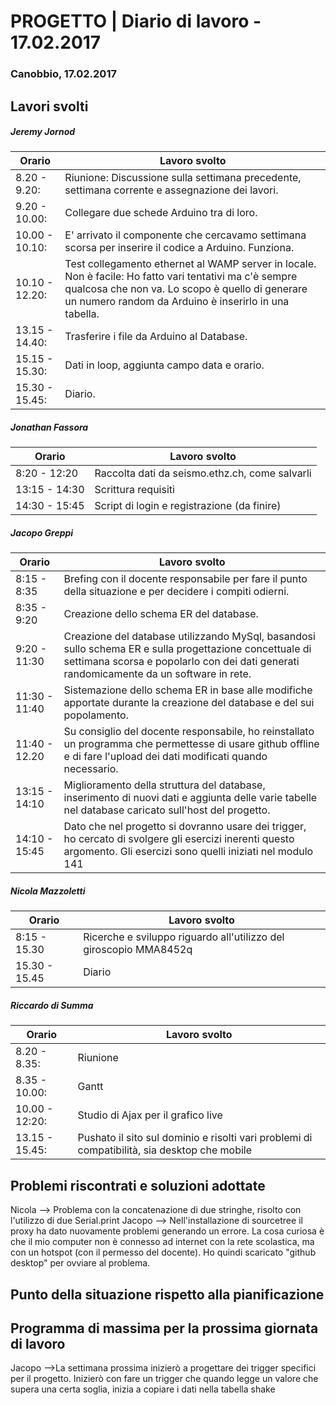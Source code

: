

# PROGETTO | Diario di lavoro - 17.02.2017

### Canobbio, 17.02.2017

## Lavori svolti
##### Jeremy Jornod

|Orario        |Lavoro svolto                 |
|--------------|------------------------------|
|8.20 - 9.20: |Riunione: Discussione sulla settimana precedente, settimana corrente e assegnazione dei lavori.|
|9.20 - 10.00: |Collegare due schede Arduino tra di loro.|
|10.00 - 10.10: |E' arrivato il componente che cercavamo settimana scorsa per inserire il codice a Arduino. Funziona.|
|10.10 - 12.20: |Test collegamento ethernet al WAMP server in locale. Non è facile: Ho fatto vari tentativi ma c'è sempre qualcosa che non va. Lo scopo è quello di generare un numero random da Arduino è inserirlo in una tabella.|
|13.15 - 14.40: |Trasferire i file da Arduino al Database.|
|15.15 - 15.30: |Dati in loop, aggiunta campo data e orario.|
|15.30 - 15.45: |Diario.|
##### Jonathan Fassora
|Orario        |Lavoro svolto                 |
|--------------|------------------------------|
|8:20 - 12:20   |Raccolta dati da seismo.ethz.ch, come salvarli |
|13:15 - 14:30 | Scrittura requisiti |
|14:30 - 15:45 |Script di login e registrazione (da finire) |

##### Jacopo Greppi
|Orario        |Lavoro svolto|
|--------------|------------------------------------------------------------------------------------------------------------------------------------------------------|
|8:15 - 8:35   |Brefing con il docente responsabile per fare il punto della situazione e per decidere i compiti odierni.|
|8:35 - 9:20   |Creazione dello schema ER del database.|
|9:20 - 11:30  |Creazione del database utilizzando MySql, basandosi sullo schema ER e sulla progettazione concettuale di settimana scorsa e popolarlo con dei dati generati randomicamente da un software in rete.|
|11:30 - 11:40 |Sistemazione dello schema ER in base alle modifiche apportate durante la creazione del database e del sui popolamento.|
|11:40 - 12.20 |Su consiglio del docente responsabile, ho reinstallato un programma che permettesse di usare github offline e di fare l'upload dei dati modificati quando necessario.|
|13:15 - 14:10 |Miglioramento della struttura del database, inserimento di nuovi dati e aggiunta delle varie tabelle nel database caricato sull'host del progetto.|
|14:10 - 15:45 |Dato che nel progetto si dovranno usare dei trigger, ho cercato di svolgere gli esercizi inerenti questo argomento. Gli esercizi sono quelli iniziati nel modulo 141|

##### Nicola Mazzoletti
|Orario        |Lavoro svolto                 |
|--------------|------------------------------|
|8:15 - 15.30 | Ricerche e sviluppo riguardo all'utilizzo del giroscopio MMA8452q
|15.30 - 15.45| Diario       

##### Riccardo di Summa
|Orario        |Lavoro svolto                 |
|--------------|------------------------------|
|8.20 - 8.35:|Riunione|
|8.35 - 10.00:|Gantt|
|10.00 - 12:20:|Studio di Ajax per il grafico live|
|13.15 - 15.45:|Pushato il sito sul dominio e risolti vari problemi di compatibilità, sia desktop che mobile|


##  Problemi riscontrati e soluzioni adottate
Nicola --> Problema con la concatenazione di due stringhe, risolto con l'utilizzo di due Serial.print
Jacopo --> Nell'installazione di sourcetree il proxy ha dato nuovamente problemi generando un errore. La cosa curiosa è che il mio computer non è connesso ad internet con la rete scolastica, ma con un hotspot (con il permesso del docente). Ho quindi scaricato "github desktop" per ovviare al problema. 

##  Punto della situazione rispetto alla pianificazione


## Programma di massima per la prossima giornata di lavoro
Jacopo -->La settimana prossima inizierò a progettare dei trigger specifici per il progetto. Inizierò con fare un trigger che quando legge un valore che supera una certa soglia, inizia a copiare i dati nella tabella shake

